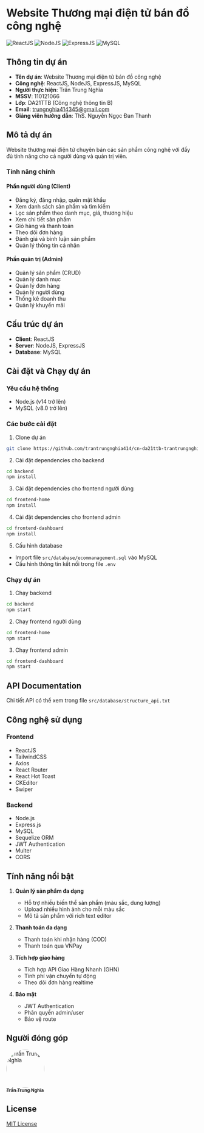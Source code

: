 # Website Thương mại điện tử bán đồ công nghệ

![ReactJS](https://img.shields.io/badge/React-20232A?style=for-the-badge&logo=react&logoColor=61DAFB)
![NodeJS](https://img.shields.io/badge/Node.js-43853D?style=for-the-badge&logo=node.js&logoColor=white)
![ExpressJS](https://img.shields.io/badge/Express.js-404D59?style=for-the-badge)
![MySQL](https://img.shields.io/badge/MySQL-00000F?style=for-the-badge&logo=mysql&logoColor=white)

## Thông tin dự án

-   **Tên dự án**: Website Thương mại điện tử bán đồ công nghệ
-   **Công nghệ**: ReactJS, NodeJS, ExpressJS, MySQL
-   **Người thực hiện**: Trần Trung Nghĩa
-   **MSSV**: 110121066
-   **Lớp**: DA21TTB (Công nghệ thông tin B)
-   **Email**: trungnghia414345@gmail.com
-   **Giảng viên hướng dẫn**: ThS. Nguyễn Ngọc Đan Thanh

## Mô tả dự án

Website thương mại điện tử chuyên bán các sản phẩm công nghệ với đầy đủ tính năng cho cả người dùng và quản trị viên.

### Tính năng chính

#### Phần người dùng (Client)

-   Đăng ký, đăng nhập, quên mật khẩu
-   Xem danh sách sản phẩm và tìm kiếm
-   Lọc sản phẩm theo danh mục, giá, thương hiệu
-   Xem chi tiết sản phẩm
-   Giỏ hàng và thanh toán
-   Theo dõi đơn hàng
-   Đánh giá và bình luận sản phẩm
-   Quản lý thông tin cá nhân

#### Phần quản trị (Admin)

-   Quản lý sản phẩm (CRUD)
-   Quản lý danh mục
-   Quản lý đơn hàng
-   Quản lý người dùng
-   Thống kê doanh thu
-   Quản lý khuyến mãi

## Cấu trúc dự án

-   **Client**: ReactJS
-   **Server**: NodeJS, ExpressJS
-   **Database**: MySQL

## Cài đặt và Chạy dự án

### Yêu cầu hệ thống

-   Node.js (v14 trở lên)
-   MySQL (v8.0 trở lên)

### Các bước cài đặt

1. Clone dự án

```bash
git clone https://github.com/trantrungnghia414/cn-da21ttb-trantrungnghia-ecommercewebsite-reactjs
```

2. Cài đặt dependencies cho backend

```bash
cd backend
npm install
```

3. Cài đặt dependencies cho frontend người dùng

```bash
cd frontend-home
npm install
```

4. Cài đặt dependencies cho frontend admin

```bash
cd frontend-dashboard
npm install
```

5. Cấu hình database

-   Import file `src/database/ecommanagement.sql` vào MySQL
-   Cấu hình thông tin kết nối trong file `.env`

### Chạy dự án

1. Chạy backend

```bash
cd backend
npm start
```

2. Chạy frontend người dùng

```bash
cd frontend-home
npm start
```

3. Chạy frontend admin

```bash
cd frontend-dashboard
npm start
```

## API Documentation

Chi tiết API có thể xem trong file `src/database/structure_api.txt`

## Công nghệ sử dụng

### Frontend

-   ReactJS
-   TailwindCSS
-   Axios
-   React Router
-   React Hot Toast
-   CKEditor
-   Swiper

### Backend

-   Node.js
-   Express.js
-   MySQL
-   Sequelize ORM
-   JWT Authentication
-   Multer
-   CORS

## Tính năng nổi bật

1. **Quản lý sản phẩm đa dạng**

    - Hỗ trợ nhiều biến thể sản phẩm (màu sắc, dung lượng)
    - Upload nhiều hình ảnh cho mỗi màu sắc
    - Mô tả sản phẩm với rich text editor

2. **Thanh toán đa dạng**

    - Thanh toán khi nhận hàng (COD)
    - Thanh toán qua VNPay

3. **Tích hợp giao hàng**

    - Tích hợp API Giao Hàng Nhanh (GHN)
    - Tính phí vận chuyển tự động
    - Theo dõi đơn hàng realtime

4. **Bảo mật**
    - JWT Authentication
    - Phân quyền admin/user
    - Bảo vệ route

## Người đóng góp

<div>
    <a href="https://github.com/trantrungnghia414">
        <img src="https://avatars.githubusercontent.com/trantrungnghia414" width="100px;" alt="Trần Trung Nghĩa" style="border-radius: 50%;"/>
        <br />
        <sub><b>Trần Trung Nghĩa</b></sub>
      </a>
</div>

## License

[MIT License](LICENSE)
